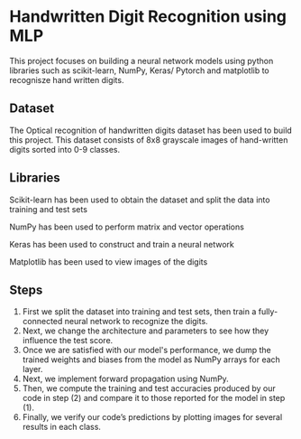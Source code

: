# Handwritten Digit Recognition using MLP
This project focuses on building a neural network models using python libraries such as scikit-learn, NumPy, Keras/ Pytorch and matplotlib to recognisze hand written digits.

## Dataset                       
  
The Optical recognition of handwritten digits dataset has been used to build this project. This dataset consists of 8x8 grayscale images of hand-written digits sorted into 0-9 classes.

## Libraries 
Scikit-learn has been used to obtain the dataset and split the data into training and test sets

NumPy has been used to perform matrix and vector operations

Keras has been used to construct and train a neural network

Matplotlib has been used to view images of the digits


##  Steps

1. First we split the dataset into training and test sets, then train a fully-connected neural network to recognize the digits.
2. Next, we change the architecture and parameters to see how they influence the test score.
3. Once we are satisfied with our model's performance, we dump the trained weights and biases from the model as NumPy arrays for each layer.
4. Next, we implement forward propagation using NumPy.
5. Then, we compute the training and test accuracies produced by our code in step (2) and compare it to those reported for the model in step (1).
6. Finally, we verify our code’s predictions by plotting images for several results in each class.
